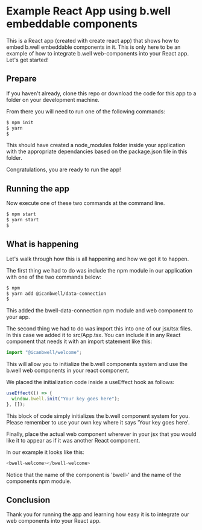 # Example React App using b.well embeddable components

This is a React app (created with create react app) that shows how to embed b.well embeddable components in it. This is only here to be an example of how to integrate b.well web-components into your React app. Let's get started!

## Prepare

If you haven't already, clone this repo or download the code for this app to a folder on your development machine.

From there you will need to run one of the following commands:

```bash
$ npm init
$ yarn
$
```

This should have created a node_modules folder inside your application with the appropriate dependancies based on the package.json file in this folder.

Congratulations, you are ready to run the app!

## Running the app

Now execute one of these two commands at the command line.

```bash
$ npm start
$ yarn start
$
```

## What is happening

Let's walk through how this is all happening and how we got it to happen.

The first thing we had to do was include the npm module in our application with one of the two commands below:

```bash
$ npm
$ yarn add @icanbwell/data-connection
$
```

This added the bwell-data-connection npm module and web component to your app.

The second thing we had to do was import this into one of our jsx/tsx files. In this case we added it to src/App.tsx. You can include it in any React component that needs it with an import statement like this:

```typescript
import "@icanbwell/welcome";
```

This will allow you to initialize the b.well components system and use the b.well web components in your react component.

We placed the initialization code inside a useEffect hook as follows:

```typescript
useEffect(() => {
  window.bwell.init("Your key goes here");
}, []);
```

This block of code simply initializes the b.well component system for you. Please remember to use your own key where it says 'Your key goes here'.

Finally, place the actual web component wherever in your jsx that you would like it to appear as if it was another React component.

In our example it looks like this:

```typescript
<bwell-welcome></bwell-welcome>
```

Notice that the name of the component is 'bwell-' and the name of the components npm module.

## Conclusion

Thank you for running the app and learning how easy it is to integrate our web components into your React app.
